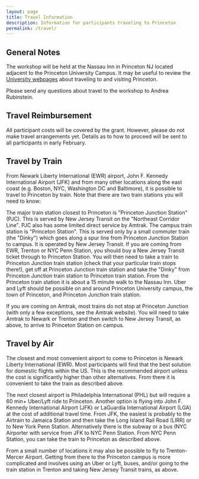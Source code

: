 ```yaml
---
layout: page
title: Travel Information
description: Information for participants traveling to Princeton
permalink: /travel/
---
```



## General Notes
The workshop will be held at the Nassau Inn in Princeton NJ located adjacent to
the Princeton University Campus.  It may be useful to review the [University
webpages](http://www.princeton.edu/main/visiting/) about traveling to and
visiting Princeton.

Please send any questions about travel to the workshop to Andrea Rubinstein.

## Travel Reimbursement
All participant costs will be covered by the grant. However, please do not make travel arrangements yet. Details as to how to proceed will be sent to all participants in early February.  


## Travel by Train
From Newark Liberty International (EWR) airport, John F. Kennedy International
Airport (JFK) and from many other locations along the east coast (e.g. Boston, NYC,
Washington DC and Baltimore), it is possible to travel to Princeton by train.
Note that there are two train stations you will need to know:

The major train station closest to Princeton is "Princeton Junction Station"
(PJC). This is served by New Jersey Transit on the "Northeast Corridor Line".
PJC also has some limited direct service by Amtrak. The campus train station is
"Princeton Station". This is served only by a small commuter train (the "Dinky")
which goes along a spur line from Princeton Junction Station to campus. It is
operated by New Jersey Transit. If you are coming from EWR, Trenton or NYC Penn
Station, you should buy a New Jersey Transit ticket through to Princeton
Station. You will then need to take a train to Princeton Junction train station
(check that your particular train stops there!), get off at Princeton Junction
train station and take the "Dinky" from Princeton Junction train station to
Princeton train station. From the Princeton train station it is about a 15
minute walk to the Nassau Inn. Uber and Lyft should be possible on and around
Princeton University campus, the town of Princeton, and Princeton Junction train
station.


If you are coming on Amtrak, most trains do not stop at Princeton Junction
(with only a few exceptions, see the Amtrak website).
You will need to take Amtrak to Newark or Trenton and then switch to New Jersey
Transit, as above, to arrive to Princeton Station on campus.

## Travel by Air
The closest and most convenient airport to come to Princeton is Newark Liberty
International (EWR). Most participants will find that the best solution for
domestic flights within the US. This is the recommended airport unless the cost
is significantly higher than other alternatives. From there it is convenient to
take the train as described above.

The next closest airport is Philadelphia International (PHL) but will require
a 60 min+ Uber/Lyft ride to Princeton. 
Another option is flying into John F. Kennedy International Airport (JFK) or
LaGuardia International Airport (LGA) at the cost of additional travel time.
From JFK, the easiest is probably to the Airtrain to Jamaica Station and then
take the Long Island Rail Road (LIRR) or to New York Penn Station. Alternatively
there is the subway or a bus (NYC Airporter with service from JFK to NYC Penn
Station. From NYC Penn Station, you can take the train to Princeton as described
above.

From a small number of locations it may also be possible to fly to
Trenton-Mercer Airport. Getting from there to the Princeton campus is more
complicated and involves using an Uber or Lyft, buses, and/or going to the train
station in Trenton and taking New Jersey Transit trains, as above.  
